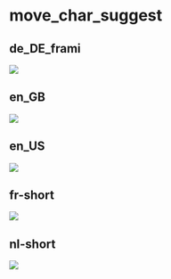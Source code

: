 # move_char_suggest

## de_DE_frami

[![](de_DE_frami.log.move_char_suggest.png)](de_DE_frami.log.move_char_suggest.png)

## en_GB

[![](en_GB.log.move_char_suggest.png)](en_GB.log.move_char_suggest.png)

## en_US

[![](en_US.log.move_char_suggest.png)](en_US.log.move_char_suggest.png)

## fr-short

[![](fr-short.log.move_char_suggest.png)](fr-short.log.move_char_suggest.png)

## nl-short

[![](nl-short.log.move_char_suggest.png)](nl-short.log.move_char_suggest.png)

